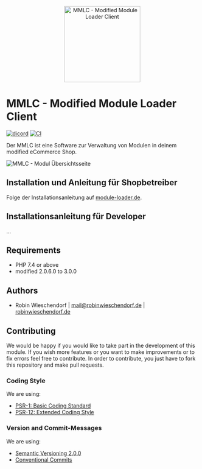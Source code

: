 <p align="center">
  <a href="https://module-loader.de/" target="_blank" >
    <img alt="MMLC - Modified Module Loader Client" src="https://module-loader.de/images/mmlc-logo-transparent.png" width="200">
  </a>
</p>

# MMLC - Modified Module Loader Client

[![dicord](https://img.shields.io/discord/727190419158597683)](https://discord.gg/9NqwJqP)
[![CI](https://github.com/RobinTheHood/ModifiedModuleLoaderClient/actions/workflows/integration.yml/badge.svg)](https://github.com/RobinTheHood/ModifiedModuleLoaderClient/actions/workflows/integration.yml)


Der MMLC ist eine Software zur Verwaltung von Modulen in deinem modified eCommerce Shop.

<img alt="MMLC - Modul Übersichtsseite" src="https://module-loader.de/images/Modul_Uebersichtsseite_mit_Schatten.png">

## Installation und Anleitung für Shopbetreiber

Folge der Installationsanleitung auf [module-loader.de](https://module-loader.de).

## Installationsanleitung für Developer
...

## Requirements
- PHP 7.4 or above
- modified 2.0.6.0 to 3.0.0

## Authors
- Robin Wieschendorf | <mail@robinwieschendorf.de> | [robinwieschendorf.de](https://robinwieschendorf.de)

## Contributing
We would be happy if you would like to take part in the development of this module. If you wish more features or you want to make improvements or to fix errors feel free to contribute. In order to contribute, you just have to fork this repository and make pull requests.

### Coding Style
We are using:
- [PSR-1: Basic Coding Standard](https://www.php-fig.org/psr/psr-1/)
- [PSR-12: Extended Coding Style](https://www.php-fig.org/psr/psr-12/)

### Version and Commit-Messages
We are using:
- [Semantic Versioning 2.0.0](https://semver.org)
- [Conventional Commits](https://www.conventionalcommits.org/en/v1.0.0/)

